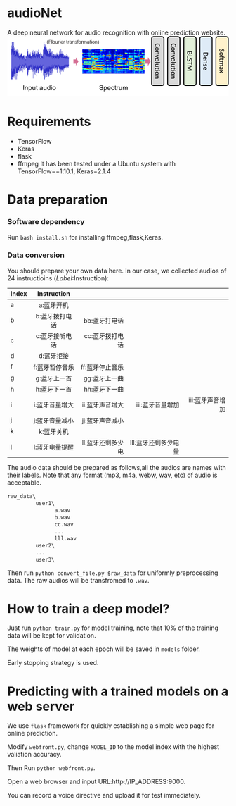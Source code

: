 # audioNet
A deep neural network for audio recognition with online prediction website.
![](https://github.com/kimmo1019/audioNet/blob/master/audioNet.png)


# Requirements
- TensorFlow
- Keras
- flask
- ffmpeg
It has been tested under a Ubuntu system with TensorFlow==1.10.1, Keras=2.1.4

# Data preparation
### Software dependency
Run `bash install.sh` for installing ffmpeg,flask,Keras.
### Data conversion
You should prepare your own data here. In our case, we collected audios of 24 instructioins ($Label:$Instruction):

|Index | Instruction   |       |   |   | 
| ---- |:-------------:| -----:|--:|--:|
| a    |a:蓝牙开机|  |  |   |
| b    |b:蓝牙拨打电话| bb:蓝牙打电话|  |  |
| c    |c:蓝牙接听电话| cc:蓝牙拨打电话| | |
| d    |d:蓝牙拒接|  |  |  |
| f    |f:蓝牙暂停音乐|ff:蓝牙停止音乐| | |
| g    |g:蓝牙上一首|gg:蓝牙上一曲| | |
| h    |h:蓝牙下一首|hh:蓝牙下一曲| | |
| i    |i:蓝牙音量增大|ii:蓝牙声音增大|iii:蓝牙音量增加|iiii:蓝牙声音增加|
| j    |j:蓝牙音量减小|jj:蓝牙声音减小| | |
| k    |k:蓝牙关机| | | |
| l    |l:蓝牙电量提醒|ll:蓝牙还剩多少电|lll:蓝牙还剩多少电量| |

The audio data should be prepared as follows,all the audios are names with their labels. Note that any format (mp3, m4a, webw, wav, etc) of audio is acceptable.
```
raw_data\
         user1\
               a.wav
               b.wav
               cc.wav
               ...
               lll.wav
         user2\
         ...
         user3\
```

Then run `python convert_file.py $raw_data` for uniformly preprocessing data. The raw audios will be transfromed to `.wav`.


# How to train a deep model?
Just run `python train.py` for model training, note that 10% of the training data will be kept for validation.

The weights of model at each epoch will be saved in `models` folder.


Early stopping strategy is used.

# Predicting with a trained models on a web server
We use `flask` framework for quickly establishing a simple web page for online prediction.

Modify `webfront.py`, change `MODEL_ID` to the model index with the highest valiation accuracy.

Then Run `python webfront.py`. 

Open a web browser and input URL:http://IP_ADDRESS:9000. 



You can record a voice directive and upload it for test immediately. 



